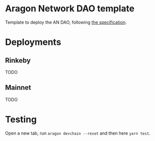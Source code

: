 # Aragon Network DAO template

Template to deploy the AN DAO, following [the specification](../../implementation-spec.md).

# Deployments

## Rinkeby

TODO

## Mainnet

TODO

# Testing

Open a new tab, run `aragon devchain --reset` and then here `yarn test`.
